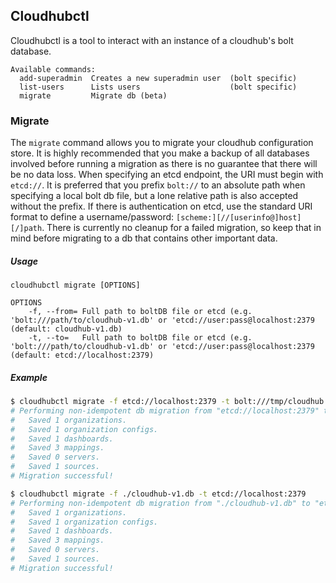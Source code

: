 ## Cloudhubctl

Cloudhubctl is a tool to interact with an instance of a cloudhub's bolt database.

```
Available commands:
  add-superadmin  Creates a new superadmin user  (bolt specific)
  list-users      Lists users                    (bolt specific)
  migrate         Migrate db (beta)
```

### Migrate

The `migrate` command allows you to migrate your cloudhub configuration store. It is highly recommended that you make a backup of all databases involved before running a migration as there is no guarantee that there will be no data loss. When specifying an etcd endpoint, the URI must begin with `etcd://`. It is preferred that you prefix `bolt://` to an absolute path when specifying a local bolt db file, but a lone relative path is also accepted without the prefix. If there is authentication on etcd, use the standard URI format to define a username/password: `[scheme:][//[userinfo@]host][/]path`.
There is currently no cleanup for a failed migration, so keep that in mind before migrating to a db that contains other important data.

##### Usage

```
cloudhubctl migrate [OPTIONS]

OPTIONS
    -f, --from= Full path to boltDB file or etcd (e.g. 'bolt:///path/to/cloudhub-v1.db' or 'etcd://user:pass@localhost:2379 (default: cloudhub-v1.db)
    -t, --to=   Full path to boltDB file or etcd (e.g. 'bolt:///path/to/cloudhub-v1.db' or 'etcd://user:pass@localhost:2379 (default: etcd://localhost:2379)
```

##### Example

```sh
$ cloudhubctl migrate -f etcd://localhost:2379 -t bolt:///tmp/cloudhub.db
# Performing non-idempotent db migration from "etcd://localhost:2379" to "bolt:///tmp/cloudhub.db"...
#   Saved 1 organizations.
#   Saved 1 organization configs.
#   Saved 1 dashboards.
#   Saved 3 mappings.
#   Saved 0 servers.
#   Saved 1 sources.
# Migration successful!

$ cloudhubctl migrate -f ./cloudhub-v1.db -t etcd://localhost:2379
# Performing non-idempotent db migration from "./cloudhub-v1.db" to "etcd://localhost:2379"...
#   Saved 1 organizations.
#   Saved 1 organization configs.
#   Saved 1 dashboards.
#   Saved 3 mappings.
#   Saved 0 servers.
#   Saved 1 sources.
# Migration successful!
```
